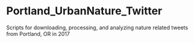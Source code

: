 # Portland_UrbanNature_Twitter
Scripts for downloading, processing, and analyzing nature related tweets from Portland, OR in 2017
